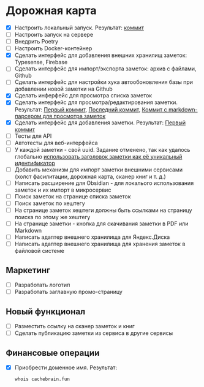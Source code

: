 # Дорожная карта

- [x] Настроить локальный запуск. Результат: [коммит](https://github.com/syeysk/django-sy-notes/commit/db9a40eced5dd4e6e393a05dd815d6de8c35b966)
- [ ] Настроить запуск на сервере
- [ ] Внедрить Poetry
- [ ] Настроить Docker-контейнер
- [x] Сделать интерфейс для добавления внешних хранилищ заметок: Typesense, Firebase
- [ ] Сделать интерфейс для импорт/экспорта заметок: архив с файлами, Github
- [ ] Сделать интерфейс для настройки хука автообоновления базы при добавлении новой заметки на Github
- [x] Сделать инферфейс для просмотра списка заметок
- [x] Сделать интерфейс для просмотра/редактирования заметки. Результат: [Первый коммит](https://github.com/syeysk/django-sy-notes/commit/1164961be997ad3a040a4e7cefabad85ca6cc1f8), [Последний коммит](https://github.com/syeysk/django-sy-notes/commit/4eec4009580c53cf1e6574506ddec52ffcdf04dd), [Коммит с markdown-парсером для просмотра заметок](https://github.com/syeysk/django-sy-notes/commit/a066f68385ea992cc2a87d70e6c65ca3a105f956)
- [x] Сделать интерфейс для добавления заметки. Результат: [Первый коммит](https://github.com/syeysk/django-sy-notes/commit/d67586ae25c927977b69c2426b7c2123de3e8fd2)
- [ ] Тесты для API
- [ ] Автотесты для веб-интерфейса
- [ ] У каждой заметки - свой uuid. Задание отменено, так как удалось глобально [использовать заголовок заметки как её уникальный идентификатор](https://github.com/syeysk/django-sy-notes/commit/9b96859dedee71382dc7ac8f9a1e688d4cf14666)
- [ ] Добавить механизм для импорт заметки внешними сервисами (холст фасилитации, дорожная карта, сканер книг и т. д.)
- [ ] Написать расширение для Obsidian - для локалього использования заметок и их импорт в микросервис
- [ ] Поиск заметок на странице списка заметок
- [ ] Поиск заметок по хештегу
- [ ] На странице заметок хештеги должны быть ссылками на страницу поиска по этому же хештегу
- [ ] На странице заметки - кнопка для скачивания заметки в PDF или Markdown
- [ ] Написать адаптер внешнего хранилища для Яндекс.Диска
- [ ] Написать адаптер внешнего хранилища для хранения заметок в файловой системе

## Маркетинг

- [ ] Разработать логотип
- [ ] Разработать заглавную промо-страницу

## Новый функционал

- [ ] Разместить ссылку на сканер заметок и книг
- [ ] Сделать публикацию заметки из сервиса в другие сервисы

## Финансовые операции

- [x] Приобрести доменное имя. Результат:
  ```sh
  whois cachebrain.fun
  ```


